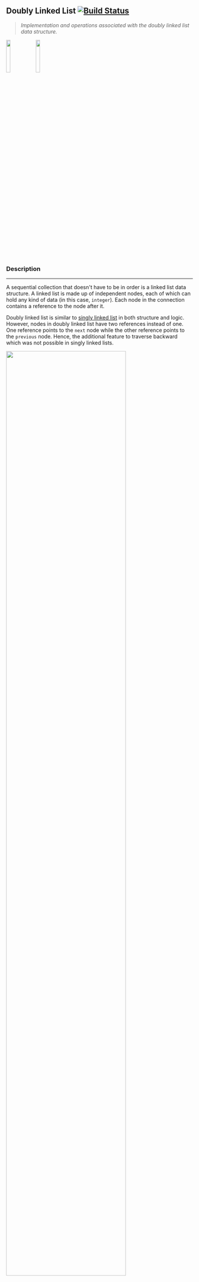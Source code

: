 ## Doubly Linked List  [![Build Status](https://travis-ci.org/joemccann/dillinger.svg?branch=master)](https://travis-ci.org/joemccann/dillinger)
> _Implementation and operations associated with the doubly linked list data structure._

<img src="https://cdn1.vectorstock.com/i/thumb-large/20/10/algorithm-outline-blue-icon-on-dark-vector-18592010.jpg" width="15%"></img>
<img src="https://play-lh.googleusercontent.com/9zvNJHedNg_6lOdwcodODMVsyeHKxuTIpnbBzomRGGZAp_vKVXnd5SlF8XZcXyGYjQ" width="15%"></img>

### Description
---
A sequential collection that doesn't have to be in order is a linked list data structure.
A linked list is made up of independent nodes, each of which can hold any kind of data (in this case, `integer`).
Each node in the connection contains a reference to the node after it.

Doubly linked list is similar to [singly linked list](https://github.com/apexDev37/Algorithms/tree/develop/algorithms/java/singlyLinkedList) in both structure and logic.
However, nodes in doubly linked list have two references instead of one. One reference
points to the `next` node while the other reference points to the `previous` node. Hence,
the additional feature to traverse backward which was not possible in singly linked lists.

<img src="https://media.geeksforgeeks.org/wp-content/cdn-uploads/gq/2014/03/DLL1.png" width="80%"></img>  
<br />

### Contents
---
1. [Linked List](#linked-list)
2. [Doubly Linked List](#doubly-linked-list)
3. [Creation](#creation)
4. [Insertion](#insertion)
5. [Traversal](#traversal)
6. [Searching](#searching)
7. [Deletion](#deletion)  
   <br />

### Linked List
---
Type: `java.lang.Object`  
Package: `com.apexdev.algorithms.java.doublyLinkedList.base`

```java
    public class LinkedList
```

Base `class` inherited by various types of linked lists.  
Contains utility methods to perform common and ubiquitous operations associated with linked lists.

### Fields
| Modifier & Type  | Name | Description                                |
|------------------|------|--------------------------------------------|
| `protected Node` | head | Reference to the first node in linked list |
| `protected Node` | tail | Reference to the last node in linked list  |
| `protected int`  | size | Number of nodes in linked list             |

### Methods

---
- ##### emptyLinkedList

```java
    protected boolean emptyLinkedList()
```

> _Returns a `boolean` value representing whether a linked list is empty (contains no nodes)._

---
- ##### getNodeAt

```java
    protected Node getNodeAt(int location)
```

> _Returns a `Node` from a given location in the linked list._

##### Parameters
@`location`    ---  An `integer` representing the location for a `Node`

##### Exceptions
@`IndexOutOfBoundsException`    ---  throws when no `Node` exists for given `location`

---
- ##### getNodeLocation

```java
    protected int getNodeLocation(int target)
```

> _Returns a positive `integer` representing the location for a given `Node`._
> _Returns `-1` if `Node` does not exist._

##### Parameters
@`target`    ---  An `integer` representing the `value` for a `Node` in the linked list  
<br />

### Doubly Linked List
> Full implementation and operations associated with doubly linked lists.

---
Type: `java.lang.Object`  
Package: `com.apexdev.algorithms.java.doublyLinkedList`  
Inherits: `LinkedList`

```java
    public class DoublyLinkedList 
        extends LinkedList
```

### Fields
| Modifier & Type  | Name    | Description                         |
|------------------|---------|-------------------------------------|
| `private Node`   | newNode | Newly created `Node` in linked list |

### Asymptotic Analysis (Big O)
| Operation   | Time Complexity | Space Complexity |
|-------------|-----------------|------------------|
| `Creation`  | Constant - O(1) | Constant - O(1)  |
| `Insertion` | Linear - O(N)   | Constant - O(1)  |
| `Traversal` | Linear - O(N)   | Constant - O(1)  |
| `Searching` | Linear - O(N)   | Constant - O(1)  |
| `Deletion`  | Linear - O(N)   | Constant - O(1)  |


### Methods
> Note: Find instantiation and behavior of circular singly linked list in the `Main.java` class.

---
### Creation

- ##### createLinkedList

```java
    public void createLinkedList(int nodeValue)
```

> _Creates a `linkedList` against the calling instance `object` consisting of one `Node`._

Creates a new linked list for the caller `object` of this method.
Creates a new node with an assigned value of the given `nodeValue`.
`head` and `tail` nodes reference the newly created `Node`. `size` of
the linked list is incremented by one.

---
### Insertion

- ##### insertNode

```java
    public void insertNode(int location, int nodeValue)
```

> _Inserts a new `Node` into a given location in the linked list._

Inserts a newly created `Node` with an assigned value of the given `nodeValue`.
Insertion is at the given `location` in the linked list. After insertion occurs,
the `next` property references the `Node` on the right and `prev` property
references the `Node` on the left for any given `Node`.

**Note**: If the caller `instance` contains no nodes (empty),
then a new linked list will be created.

##### Parameters
@`location`    ---  An `integer` representing the insert location for a new `Node`  
@`nodeValue`    ---  An `integer` representing the value for a new `Node`

---
### Traversal
- ##### displayNodes

```java
    public void displayNodes()
```

> _Displays out to the console all the nodes in a linked list._

Traverses sequentially through each individual `Node` in a given linked list
beginning at the `head` and outputs its value to the console in a semantic format.

- ##### displayReversedNodes

```java
    public void displayReversedNodes()
```

> _Displays out to the console all the nodes in a linked list reversed._

Traverses _backwards_ sequentially through each individual `Node` in a given linked list
beginning at the `tail` and outputs its value to the console in a semantic format.

---
### Searching

- ##### searchNode

```java
    public void searchNode(int nodeValue)
```

> _Searches for a `Node` with the value of the given `nodeValue`
> and outputs the location._

Searches for a target `Node` by iterating through each `Node` in a linked list.
Checks for the first occurrence where a `Node` has a value equal to
the given `nodeValue`. If `Node` with the given `nodeValue` exists in the
linked list, then the `location` of the target `Node` will be output to the
console, else a `new NoSuchElementException` will be thrown.

##### Parameters
@`nodeValue`    ---  An `integer` representing the value for a target `Node`

##### Exceptions
@`NoSuchElementException`    ---  throws when target `Node` could not be found

---
### Deletion

- ##### deleteNode

```java
    public void deleteNode(int nodeLocation)
```

> _Deletes a `Node` at the given `nodeLocation`._

Deletes a `Node` by iterating through a linked list and breaking the links to
the `Node` at the given `location`. If the given `nodeLocation` is greater than
the `size` of the linked list, then the last `Node` in the linked list will be
deleted. If the given `nodeLocation` is less than or equal to zero, then
the first `Node` in the linked list will be deleted.

**Note**: If the caller `instance` contains one `Node`,
then the entire linked list will be deleted.

##### Parameters
@`nodeLocation`    ---  An `integer` representing the `location` for a `Node`

- ##### deleteLinkedList

```java
    public void deleteLinkedList()
```

> _Deletes an entire linked list._

Traverses the complete linked list starting at the `head` property and sets the
`prev` property to `null` to break the link to the previous `Node` for each given
`Node` in the linked list. Sets the `head` and `tail` references to `null` to break
all references to the `next` `Node` and qualify each `Node` for garbage collection.
<br />

### See Also
---
For further explanation and deep dive into data structure: Doubly Linked List.  
See additional resource, [Doubly Linked List](https://www.geeksforgeeks.org/data-structures/linked-list/singly-linked-list/) 
